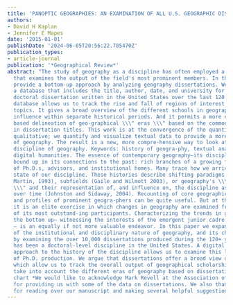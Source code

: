 ```yaml
---
title: 'PANOPTIC GEOGRAPHIES: AN EXAMINATION OF ALL U.S. GEOGRAPHIC DISSERTATIONS'
authors:
- David H Kaplan
- Jennifer E Mapes
date: '2015-01-01'
publishDate: '2024-06-05T20:56:22.785470Z'
publication_types:
- article-journal
publication: '*Geographical Review*'
abstract: "The study of geography as a discipline has often employed a top-down approach
  that examines the output of the field's most prominent members. In this paper, we
  provide a bottom-up approach by analyzing geography dissertations. We start by assembling
  a database that includes the title, author, date, and university for every geographic
  doctoral dissertation written in the United States over the last 120 years. The
  database allows us to track the rise and fall of regions of interest and specific
  topics. It gives a broad overview of the different schools in geography and their
  influence within separate historical periods. And it permits a more empirically
  based delineation of geo-graphical \\\" eras \\\" based on the commonality of words
  in dissertation titles. This work is at the convergence of the quantitative and
  qualitative; we quantify and visualize textual data to provide a more robust history
  of geography. The result is a new, more compre-hensive way to look at the changing
  discipline of geography. Keywords: history of geogra-phy, textual analysis, dissertations,
  digital humanities. The essence of contemporary geography—its disciplinary DNA—is
  bound up in its connections to the past: rich branches of a growing family tree
  of Ph.D.s, advisors, and institutional homes. Many trace how we arrived at the current
  state of our discipline. These histories describe shifting paradigms (James and
  Martin, 1993), subfields (Gaile and Wilmott 2003), or geography's \\\" key think-ers
  \\\" and their representation of, and influence on, the discipline as it changed
  over time (Johnston and Sidaway, 2004). Recounting of core geographical debates
  and profiles of prominent geogra-phers can be quite useful. But at the same time,
  it is an elite exercise in which changes in geography are examined from the standpoint
  of its most outstand-ing participants. Characterizing the trends in geography from
  the bottom up— witnessing the interests of the emergent junior cadre of geographers
  – is an equally if not more valuable endeavor. In this paper we expand current under-standings
  of the institutional and disciplinary nature of geography, and its change over time
  by examining the over 10,000 dissertations produced during the 120+ years that geography
  has been a doctoral-level discipline in the United States. A digital humanities
  approach to the history of the discipline allows us to examine this large database
  of Ph.D. production. We argue that dissertations offer a broad view of the field,
  which allow us to track the overall output of geographical scholarship by university,
  take into account the different eras of geography based on dissertation topics,
  chart *We would like to acknowledge Mark Revell at the Association of American Geographers
  for providing us with some of the data on dissertations. We also thank Kelly Turner
  for reading over our manuscript and making several helpful suggestions."
---
```


